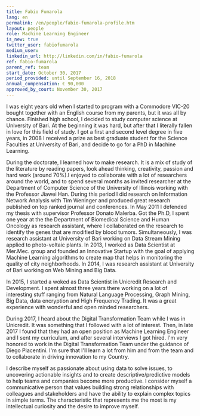 ```yaml
---
title: Fabio Fumarola
lang: en
permalink: /en/people/fabio-fumarola-profile.htm
layout: people
role: Machine Learning Engineer
is_new: true
twitter_user: fabiofumarola
medium_user:
linkedin_url: http://linkedin.com/in/fabio-fumarola
ref: fabio-fumarola
parent_ref: team
start_date: October 30, 2017
period_provided: until September 16, 2018
annual_compensation: € 90,000
approved_by_court: November 30, 2017
---
```

I was eight years old when I started to program with a Commodore VIC-20 bought together with an English course from my parents, but it was all by chance. Finished high school, I decided to study computer science at University of Bari. At the beginning it was hard, but after that I literally fallen in love for this field of study. I got a first and second level degree in five years, in 2008 I received a prize as best graduate student for the Science Faculties at University of Bari, and decide to go for a PhD in Machine Learning.

During the doctorate, I learned how to make research. It is a mix of study of the literature by reading papers, look ahead thinking, creativity, passion and hard work (around 70%).I enjoyed to collaborate with a lot of researchers around the world, and to spend several months as invited researcher at the Department of Computer Science of the University of Illinois working with the Professor Jiawei Han.
During this period I did research on Information Network Analysis with Tim Weninger and produced great research published on top ranked journal and conferences. In May 2011 I defended my thesis with supervisor Professor Donato Malerba. Got the Ph.D, I spent one year at the the Department of Biomedical Science and Human Oncology as research assistant, where I collaborated on the research to identify the genes that are modified by blood tumors. Simultaneously, I was research assistant at University of Bari working on Data Stream Mining applied to photo-voltaic plants. In 2013, I worked as Data Scientist at Mer.Mec. group and founded an Innovative Startup with the goal of applying Machine Learning algorithms to create map that helps in monitoring the quality of city neighborhoods. In 2014, I was research assistant at University of Bari working on Web Mining and Big Data.

In 2015, I started a woked as Data Scientist in Unicredit Research and Development. I spent almost three years there working on a lot of interesting stuff ranging from Natural Language Processing, Graph Mining, Big Data, data encryption and High Frequency Trading. It was a great experience with wonderful and open minded researchers.

During 2017, I heard about the Digital Transformation Team while I was in Unicredit. It was something that I followed with a lot of interest. Then, in late 2017 I found that they had an open position as Machine Learning Engineer and I sent my curriculum, and after several interviews I got hired. I'm very honored to work in the Digital Transformation Team under the guidance of Diego Piacentini. I'm sure that I'll learn a lot from him and from the team and to collaborate in driving innovation to my Country.

I describe myself as passionate about using data to solve issues, to uncovering actionable insights and to create descriptive/predictive models to help teams and companies become more productive. I consider myself a communicative person that values building strong relationships with colleagues and stakeholders and have the ability to explain complex topics in simple terms. The characteristic that represents me the most is my intellectual curiosity and the desire to improve myself.
